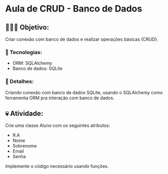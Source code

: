 # Aula de CRUD - Banco de Dados

## 👩🏻‍💻 Objetivo:
Criar conexão com banco de dados e realizar operações básicas (CRUD).

### 🚀 Tecnologias:
- ORM: SQLAlchemy
- Banco de dados: SQLite

### 🚀 Detalhes: 
Criando conexão com banco de dados SQLite, usando o  SQLAlchemy como 
ferramenta ORM pra interação com banco de dados.

## 💀 Atividade:
Crie uma classe Aluno com os seguintes atributos:
- R.A
- Nome
- Sobrenome
- Email
- Senha

Implemente o código necessário usando funções.